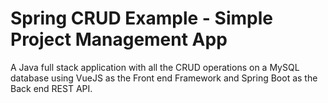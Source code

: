 # Spring CRUD Example - Simple Project Management App

A Java full stack application with all the CRUD operations on a MySQL database using VueJS as the Front end Framework and Spring Boot as the Back end REST API.

